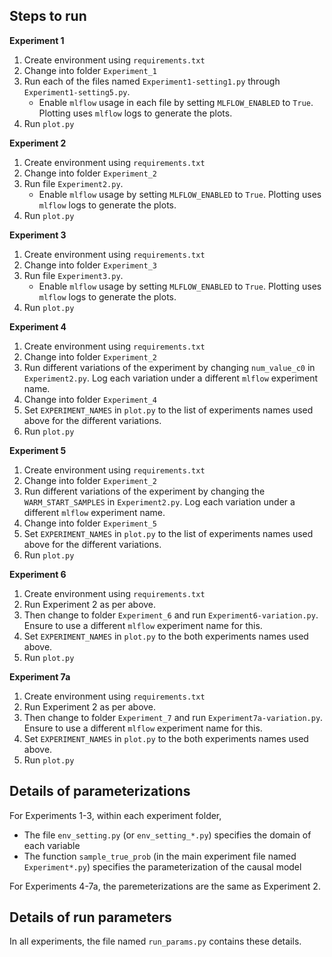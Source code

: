 
## Steps to run

**Experiment 1**
1. Create environment using `requirements.txt`
2. Change into folder `Experiment_1`
3. Run each of the files named `Experiment1-setting1.py` through `Experiment1-setting5.py`.
    - Enable `mlflow` usage in each file by setting `MLFLOW_ENABLED` to `True`. Plotting uses `mlflow` logs to generate the plots.
4. Run `plot.py`


**Experiment 2**
1. Create environment using `requirements.txt`
2. Change into folder `Experiment_2`
3. Run file `Experiment2.py`.
    - Enable `mlflow` usage by setting `MLFLOW_ENABLED` to `True`. Plotting uses `mlflow` logs to generate the plots.
4. Run `plot.py`


**Experiment 3**
1. Create environment using `requirements.txt`
2. Change into folder `Experiment_3`
3. Run file `Experiment3.py`.
    - Enable `mlflow` usage by setting `MLFLOW_ENABLED` to `True`. Plotting uses `mlflow` logs to generate the plots.
4. Run `plot.py`

**Experiment 4**
1. Create environment using `requirements.txt`
2. Change into folder `Experiment_2`
3. Run different variations of the experiment by changing `num_value_c0` in `Experiment2.py`. Log each variation under a different `mlflow` experiment name.
4. Change into folder `Experiment_4`
5. Set `EXPERIMENT_NAMES` in `plot.py` to the list of experiments names used above for the different variations.
6. Run `plot.py`

**Experiment 5**
1. Create environment using `requirements.txt`
2. Change into folder `Experiment_2`
3. Run different variations of the experiment by changing the `WARM_START_SAMPLES` in `Experiment2.py`. Log each variation under a different `mlflow` experiment name.
4. Change into folder `Experiment_5`
5. Set `EXPERIMENT_NAMES` in `plot.py` to the list of experiments names used above for the different variations.
6. Run `plot.py`

**Experiment 6**
1. Create environment using `requirements.txt`
2. Run Experiment 2 as per above. 
3. Then change to folder `Experiment_6` and run `Experiment6-variation.py`. Ensure to use a different `mlflow` experiment name for this.
4. Set `EXPERIMENT_NAMES` in `plot.py` to the both experiments names used above.
5. Run `plot.py`

**Experiment 7a**
1. Create environment using `requirements.txt`
2. Run Experiment 2 as per above. 
3. Then change to folder `Experiment_7` and run `Experiment7a-variation.py`. Ensure to use a different `mlflow` experiment name for this.
4. Set `EXPERIMENT_NAMES` in `plot.py` to the both experiments names used above.
5. Run `plot.py`


## Details of parameterizations
For Experiments 1-3, within each experiment folder,
* The file `env_setting.py` (or `env_setting_*.py`) specifies the domain of each variable
* The function `sample_true_prob` (in the main experiment file named `Experiment*.py`) specifies the parameterization of the causal model

For Experiments 4-7a, the paremeterizations are the same as Experiment 2.

## Details of run parameters
In all experiments, the file named `run_params.py` contains these details. 